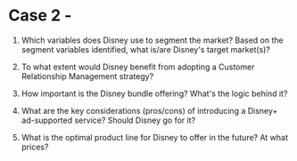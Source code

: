 # Case 2 - 

1)    Which variables does Disney use to segment the market? Based on the segment variables identified, what is/are Disney's target market(s)?

2)    To what extent would Disney benefit from adopting a Customer Relationship Management strategy?

3)    How important is the Disney bundle offering? What's the logic behind it?

4)    What are the key considerations (pros/cons) of introducing a Disney+ ad-supported service? Should Disney go for it?

5)    What is the optimal product line for Disney to offer in the future? At what prices?